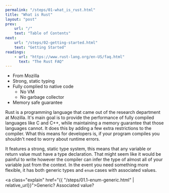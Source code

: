 ```yaml
---
permalink: "/steps/01-what_is_rust.html"
title: "What is Rust"
layout: "post"
prev: 
    url: "/"
    text: "Table of Contents"
next: 
    url: "/steps/02-getting-started.html"
    text: "Getting Started"
readings:
    - url: "https://www.rust-lang.org/en-US/faq.html"
      text: "The Rust FAQ"
---
```

- From Mozilla
- Strong, static typing
- Fully complied to native code
    - No VM
    - No garbage collector
- Memory safe guarantee

<div class="explain">
<p>Rust is a programming language that came out of the research department at Mozilla. It's main goal is to provide the performance of fully compiled languages like C and C++, while maintaining a memory guarantee that those languages cannot. It does this by adding a few extra restrictions to the compiler. What this means for developers is, if your program compiles you shouldn't need to worry about runtime errors.</p>
<p>It features a strong, static type system, this means that any variable or return value must have a type declaration. That might seem like it would be painful to write however the compiler can infer the type of almost all of your variable just from the context. In the event you need something more flexible, it has both generic types and <code>enum</code> cases with associated values.</p>
</div>

<a class="explain" href="{{ "/steps/01.1-enum-generic.html" | relative_url}}">Generic? Associated value?</a>